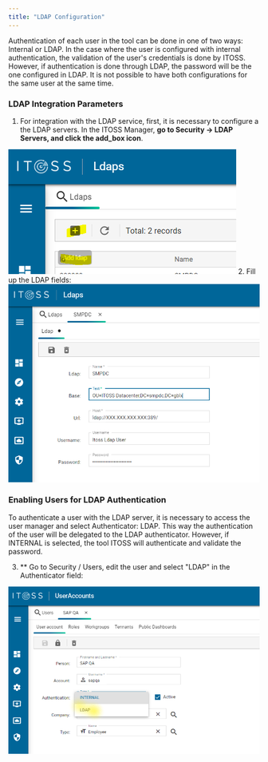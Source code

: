 ```yaml
---
title: "LDAP Configuration"
---
```


Authentication of each user in the tool can be done in one of two ways: Internal or LDAP. In the case where the user is configured with internal authentication, the validation of the user's credentials is done by ITOSS. However, if authentication is done through LDAP, the password will be the one configured in LDAP. It is not possible to have both configurations for the same user at the same time.

### LDAP Integration Parameters

1. For integration with the LDAP service, first, it is necessary to configure a the LDAP servers. In the ITOSS Manager, **go to Security -> LDAP Servers, and click the <span class="material-symbols-outlined">
add_box
</span> icon**.

![ldap-1](/img/ldap-1.png)
2. Fill up the LDAP fields:
![ldap-2](/img/ldap-2.png)

### Enabling Users for LDAP Authentication

To authenticate a user with the LDAP server, it is necessary to access the user manager and select Authenticator: LDAP. This way the authentication of the user will be delegated to the LDAP authenticator.
However, if INTERNAL is selected, the tool ITOSS will authenticate and validate the password.

3. ** Go to Security / Users, edit the user and select "LDAP" in the Authenticator field:

![ldap-3](/img/ldap-3.png)
